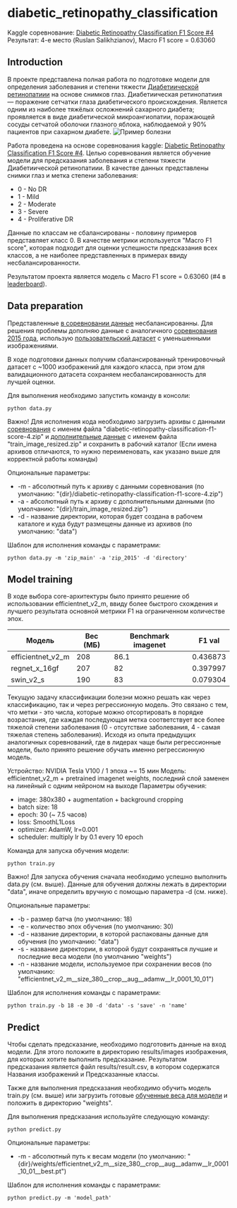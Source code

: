 # diabetic_retinopathy_classification
Kaggle соревнование: [Diabetic Retinopathy Classification F1 Score #4](https://www.kaggle.com/competitions/diabetic-retinopathy-classification-f1-score-4/overview)
Результат: 4-е место (Ruslan Salikhzianov), Macro F1 score = 0.63060

## Introduction
В проекте представлена полная работа по подготовке модели для определения заболевания и степени тяжести [Диабетиической ретинопатиии](https://ru.wikipedia.org/wiki/%D0%94%D0%B8%D0%B0%D0%B1%D0%B5%D1%82%D0%B8%D1%87%D0%B5%D1%81%D0%BA%D0%B0%D1%8F_%D1%80%D0%B5%D1%82%D0%B8%D0%BD%D0%BE%D0%BF%D0%B0%D1%82%D0%B8%D1%8F) на основе снимков глаз. Диабетиическая ретинопатиия — поражение сетчатки глаза диабетического происхождения. Является одним из наиболее тяжёлых осложнений сахарного диабета; проявляется в виде диабетической микроангиопатии, поражающей сосуды сетчатой оболочки глазного яблока, наблюдаемой у 90% пациентов при сахарном диабете.
![Пример болезни](https://github.com/salih-ds/diabetic_retinopathy_classification/style/example.png)

Работа проведена на основе соревнования kaggle: [Diabetic Retinopathy Classification F1 Score #4](https://www.kaggle.com/competitions/diabetic-retinopathy-classification-f1-score-4/overview). Целью соревнования является обучение модели для предсказания заболевания и степени тяжести Диабетиической ретинопатиии. В качестве данных представлены снимки глаз и метка степени заболевания:
- 0 - No DR
- 1 - Mild
- 2 - Moderate
- 3 - Severe
- 4 - Proliferative DR

Данные по классам не сбалансированы - половину примеров представляет класс 0. В качестве метрики используется "Macro F1 score", которая подходит для оценки успешности предсказания всех классов, а не наиболее представленных в примерах ввиду несбалансированности.

Результатом проекта является модель с Macro F1 score = 0.63060 (#4 в [leaderboard](https://www.kaggle.com/competitions/diabetic-retinopathy-classification-f1-score-4/leaderboard)).

## Data preparation
Представленные [в соревновании данные](https://www.kaggle.com/competitions/diabetic-retinopathy-classification-f1-score-4/data) несбалансированны. Для решения проблемы дополняю данные с аналогичного [соревнования 2015 года](https://www.kaggle.com/competitions/diabetic-retinopathy-detection), использую [пользовательский датасет](https://www.kaggle.com/datasets/tanlikesmath/diabetic-retinopathy-resized) с уменьшенными изображениями.

В ходе подготовки данных получим сбалансированный тренировочный датасет с ~1000 изображений для каждого класса, при этом для валидационного датасета сохраняем несбалансированность для лучшей оценки.

Для выполнения необходимо запустить команду в консоли:
```
python data.py
```
Важно! Для исполнения кода необходимо загрузить архивы с данными [соревнования](https://www.kaggle.com/competitions/diabetic-retinopathy-classification-f1-score-4/data) с именем файла "diabetic-retinopathy-classification-f1-score-4.zip" и [дополнительные данные](https://www.kaggle.com/datasets/tanlikesmath/diabetic-retinopathy-resized) с именем файла "train_image_resized.zip" и сохранить в рабочий каталог (Если имена архивов отличаются, то нужно переименовать, как указано выше для корректной работы команды)

Опциональные параметры:
- -m - абсолютный путь к архиву с данными соревнования (по умолчанию: "{dir}/diabetic-retinopathy-classification-f1-score-4.zip")
- -a - абсолютный путь к архиву с дополнительными данными (по умолчанию: "{dir}/train_image_resized.zip")
- -d - название директории, которая будет создана в рабочем каталоге и куда будут размещены данные из архивов (по умолчанию: "data")

Шаблон для исполнения команды с параметрами:
```
python data.py -m 'zip_main' -a 'zip_2015' -d 'directory'
```

## Model training

В ходе выбора core-архитектуры было принято решение об использовании efficientnet_v2_m, ввиду более быстрого схождения и лучшего результата основной метрики F1 на ограниченном количестве эпох.


| Модель            | Вес (МБ) | Benchmark imagenet | F1 val   |
|-------------------|----------|--------------------|----------|
| efficientnet_v2_m | 208      | 86.1               | 0.436873 |
| regnet_x_16gf     | 207      | 82                 | 0.397997 |
| swin_v2_s         | 190      | 83                 | 0.079304 |



Текущую задачу классификации болезни можно решать как через классификацию, так и через регрессионную модель. Это связано с тем, что метки - это числа, которые можно отсортировать в порядке возрастания, где каждая последующая метка соответствует все более тяжелой степени заболевания (0 - отсутствие заболевания, 4 - самая тяжелая степень заболевания). Исходя из опыта предыдущих аналогичных соревнований, где в лидерах чаще были регрессионные модели, было принято решение обучать именно регрессионную модель.

Устройство: NVIDIA Tesla V100 / 1 эпоха  ~= 15 мин
Модель: efficientnet_v2_m + pretrained imagenet weights, последний слой заменен на линейный с одним нейроном на выходе
Параметры обучения:
- image: 380x380 + augmentation + background cropping
- batch size: 18
- epoch: 30 (~ 7.5 часов)
- loss: SmoothL1Loss
- optimizer: AdamW, lr=0.001
- scheduler: multiply lr by 0.1 every 10 epoch

Команда для запуска обучения модели:
```
python train.py
```
Важно! Для запуска обучения сначала необходимо успешно выполнить data.py (см. выше). Данные для обучения должны лежать в директории "data", иначе определить вручную с помощью параметра -d (см. ниже).

Опциональные параметры:
- -b - размер батча (по умолчанию: 18)
- -e - количество эпох обучения (по умолчанию: 30)
- -d - название директории, в которой распакованы данные для обучения (по умолчанию: "data")
- -s - название директории, в которой будут сохраняться лучшие и последние веса модели (по умолчанию "weights")
- -n - название модели, используемое при сохранении весов (по умолчанию: "efficientnet_v2_m__size_380__crop__aug__adamw__lr_0001_10_01")

Шаблон для исполнения команды с параметрами:
```
python train.py -b 18 -e 30 -d 'data' -s 'save' -n 'name'
```

## Predict

Чтобы сделать предсказание, необходимо подготовить данные на вход модели. Для этого положите в директорию results/images изображения, для которых хотите выполнить предсказание. Результатом предсказания является файл results/result.csv, в котором содержатся Названия изображений и Предсказанные классы.

Также для выполнения предсказания необходимо обучить модель train.py (см. выше) или загрузить готовые [обученные веса для модели](https://drive.google.com/file/d/14m1W43eXiWA7-f96MoIQSs3kOlo-xhUA/view?usp=sharing) и положить в директорию "weights".

Для выполнения предсказания используйте следующую команду:
```
python predict.py
```

Опциональные параметры:
- -m - абсолютный путь к весам модели (по умолчанию: "{dir}/weights/efficientnet_v2_m__size_380__crop__aug__adamw__lr_0001_10_01__best.pt")

Шаблон для исполнения команды с параметрами:
```
python predict.py -m 'model_path'
```